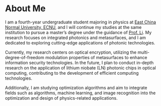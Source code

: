 About Me
======
I am a fourth-year undergraduate student majoring in physics at [East China Normal University, ECNU](https://www.ecnu.edu.cn/), and I will continue my studies at the same institution to pursue a master’s degree under the guidance of [Prof. Li](https://faculty.ecnu.edu.cn/_s29/ll2/main.psp). My research focuses on integrated photonics and metasurfaces, and I am dedicated to exploring cutting-edge applications of photonic technologies.

Currently, my research centers on optical encryption, utilizing the multi-degree-of-freedom modulation properties of metasurfaces to enhance information security technologies. In the future, I plan to conduct in-depth research on the application of lithium niobate (LN) photonic chips in optical computing, contributing to the development of efficient computing technologies.

Additionally, I am studying optimization algorithms and aim to integrate fields such as algorithms, machine learning, and image recognition into the optimization and design of physics-related applications.
